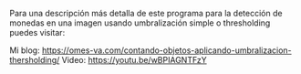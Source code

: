 Para una descripción más detalla de este programa para la detección de monedas en una imagen usando umbralización simple o
thresholding puedes visitar:

Mi blog: https://omes-va.com/contando-objetos-aplicando-umbralizacion-thersholding/
Video: https://youtu.be/wBPIAGNTFzY
